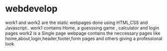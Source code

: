# webdevelop
work1 and work2 are the static webpages done using HTML,CSS and Javascript..
work1 contains Home, a guesssing game , calculator and login pages
work2 is a Single page webpage contains the neccessary pages like home,about,login,header,footer,form pages and others giving a professional look
